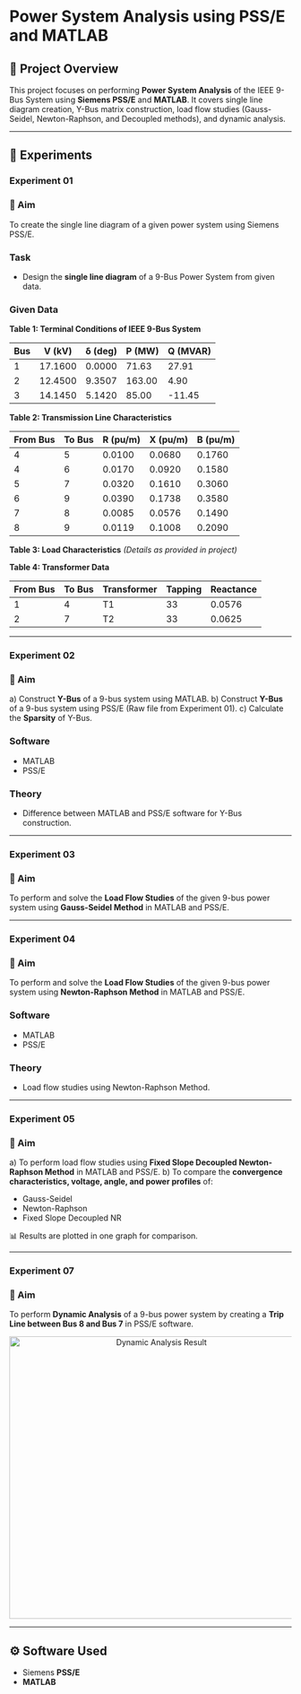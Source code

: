 # Power System Analysis using PSS/E and MATLAB

## 📌 Project Overview

This project focuses on performing **Power System Analysis** of the IEEE 9-Bus System using **Siemens PSS/E** and **MATLAB**. It covers single line diagram creation, Y-Bus matrix construction, load flow studies (Gauss-Seidel, Newton-Raphson, and Decoupled methods), and dynamic analysis.

---

## 📖 Experiments

### **Experiment 01**

### 📝 Aim

To create the single line diagram of a given power system using Siemens PSS/E.

### Task

* Design the **single line diagram** of a 9-Bus Power System from given data.

### Given Data

**Table 1: Terminal Conditions of IEEE 9-Bus System**

| Bus | V (kV)  | δ (deg) | P (MW) | Q (MVAR) |
| --- | ------- | ------- | ------ | -------- |
| 1   | 17.1600 | 0.0000  | 71.63  | 27.91    |
| 2   | 12.4500 | 9.3507  | 163.00 | 4.90     |
| 3   | 14.1450 | 5.1420  | 85.00  | -11.45   |

**Table 2: Transmission Line Characteristics**

| From Bus | To Bus | R (pu/m) | X (pu/m) | B (pu/m) |
| -------- | ------ | -------- | -------- | -------- |
| 4        | 5      | 0.0100   | 0.0680   | 0.1760   |
| 4        | 6      | 0.0170   | 0.0920   | 0.1580   |
| 5        | 7      | 0.0320   | 0.1610   | 0.3060   |
| 6        | 9      | 0.0390   | 0.1738   | 0.3580   |
| 7        | 8      | 0.0085   | 0.0576   | 0.1490   |
| 8        | 9      | 0.0119   | 0.1008   | 0.2090   |

**Table 3: Load Characteristics**
*(Details as provided in project)*

**Table 4: Transformer Data**

| From Bus | To Bus | Transformer | Tapping | Reactance |
| -------- | ------ | ----------- | ------- | --------- |
| 1        | 4      | T1          | 33      | 0.0576    |
| 2        | 7      | T2          | 33      | 0.0625    |

---

### **Experiment 02**

### 📝 Aim

a) Construct **Y-Bus** of a 9-bus system using MATLAB.
b) Construct **Y-Bus** of a 9-bus system using PSS/E (Raw file from Experiment 01).
c) Calculate the **Sparsity** of Y-Bus.

### Software

* MATLAB
* PSS/E

### Theory

* Difference between MATLAB and PSS/E software for Y-Bus construction.

---

### **Experiment 03**

### 📝 Aim

To perform and solve the **Load Flow Studies** of the given 9-bus power system using **Gauss-Seidel Method** in MATLAB and PSS/E.

---

### **Experiment 04**

### 📝 Aim

To perform and solve the **Load Flow Studies** of the given 9-bus power system using **Newton-Raphson Method** in MATLAB and PSS/E.

### Software

* MATLAB
* PSS/E

### Theory

* Load flow studies using Newton-Raphson Method.

---

### **Experiment 05**

### 📝 Aim

a) To perform load flow studies using **Fixed Slope Decoupled Newton-Raphson Method** in MATLAB and PSS/E.
b) To compare the **convergence characteristics, voltage, angle, and power profiles** of:

* Gauss-Seidel
* Newton-Raphson
* Fixed Slope Decoupled NR

📊 Results are plotted in one graph for comparison.

---

### **Experiment 07**

### 📝 Aim

To perform **Dynamic Analysis** of a 9-bus power system by creating a **Trip Line between Bus 8 and Bus 7** in PSS/E software.

<p align="center">
  <img width="527" height="504" alt="Dynamic Analysis Result" src="https://github.com/user-attachments/assets/a26ea753-a4e2-4712-bf97-4a2306af6c81" />
</p>  

---

## ⚙️ Software Used

* Siemens **PSS/E**
* **MATLAB**
